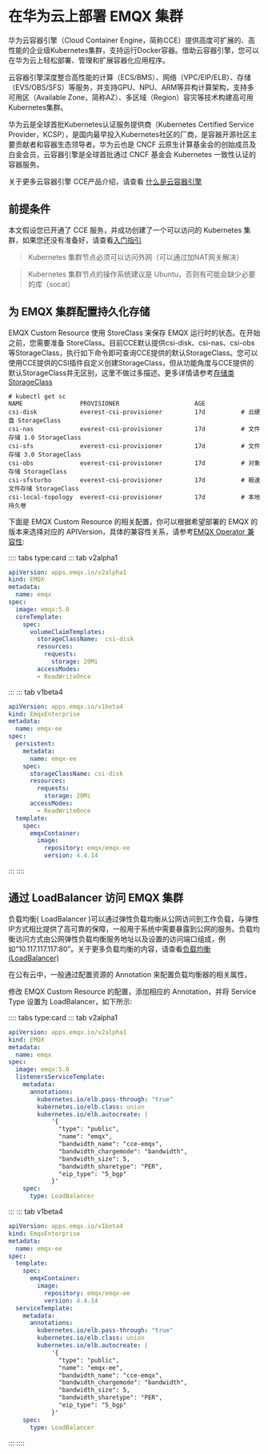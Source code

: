 # 在华为云上部署 EMQX 集群

华为云容器引擎（Cloud Container Engine，简称CCE）提供高度可扩展的、高性能的企业级Kubernetes集群，支持运行Docker容器。借助云容器引擎，您可以在华为云上轻松部署、管理和扩展容器化应用程序。

云容器引擎深度整合高性能的计算（ECS/BMS）、网络（VPC/EIP/ELB）、存储（EVS/OBS/SFS）等服务，并支持GPU、NPU、ARM等异构计算架构，支持多可用区（Available Zone，简称AZ）、多区域（Region）容灾等技术构建高可用Kubernetes集群。

华为云是全球首批Kubernetes认证服务提供商（Kubernetes Certified Service Provider，KCSP），是国内最早投入Kubernetes社区的厂商，是容器开源社区主要贡献者和容器生态领导者。华为云也是 CNCF 云原生计算基金会的创始成员及白金会员，云容器引擎是全球首批通过 CNCF 基金会 Kubernetes 一致性认证的容器服务。

关于更多云容器引擎 CCE产品介绍，请查看 [什么是云容器引擎](https://support.huaweicloud.com/productdesc-cce/cce_productdesc_0001.html?utm_source=cce_Growth_map&utm_medium=display&utm_campaign=help_center&utm_content=Growth_map)

## 前提条件

本文假设您已开通了 CCE 服务，并成功创建了一个可以访问的 Kubernetes 集群，如果您还没有准备好，请查看[入门指引](https://support.huaweicloud.com/qs-cce/cce_qs_0001.html)

> Kubernetes 集群节点必须可以访问外网（可以通过加NAT网关解决）

> Kubernetes 集群节点的操作系统建议是 Ubuntu，否则有可能会缺少必要的库（socat）

## 为 EMQX 集群配置持久化存储

EMQX Custom Resource 使用 StoreClass 来保存 EMQX 运行时的状态。在开始之前，您需要准备 StoreClass。目前CCE默认提供csi-disk、csi-nas、csi-obs等StorageClass，执行如下命令即可查询CCE提供的默认StorageClass。您可以使用CCE提供的CSI插件自定义创建StorageClass，但从功能角度与CCE提供的默认StorageClass并无区别，这里不做过多描述。更多详情请参考[存储类StorageClass](https://support.huaweicloud.com/usermanual-cce/cce_10_0380.html)

```
# kubectl get sc
NAME                PROVISIONER                     AGE
csi-disk            everest-csi-provisioner         17d          # 云硬盘 StorageClass
csi-nas             everest-csi-provisioner         17d          # 文件存储 1.0 StorageClass
csi-sfs             everest-csi-provisioner         17d          # 文件存储 3.0 StorageClass
csi-obs             everest-csi-provisioner         17d          # 对象存储 StorageClass
csi-sfsturbo        everest-csi-provisioner         17d          # 极速文件存储 StorageClass
csi-local-topology  everest-csi-provisioner         17d          # 本地持久卷
```

下面是 EMQX Custom Resource 的相关配置，你可以根据希望部署的 EMQX 的版本来选择对应的 APIVersion，具体的兼容性关系，请参考[EMQX Operator 兼容性](../README.md):

:::: tabs type:card 
::: tab v2alpha1

```yaml
apiVersion: apps.emqx.io/v2alpha1
kind: EMQX
metadata:
  name: emqx
spec:
  image: emqx:5.0
  coreTemplate:
    spec:
      volumeClaimTemplates:
        storageClassName:  csi-disk
        resources:
          requests:
            storage: 20Mi
        accessModes:
        - ReadWriteOnce
```
::: 
::: tab v1beta4

```yaml
apiVersion: apps.emqx.io/v1beta4
kind: EmqxEnterprise
metadata:
  name: emqx-ee
spec:
  persistent:
    metadata:
      name: emqx-ee
    spec:
      storageClassName: csi-disk
      resources:
        requests:
          storage: 20Mi
      accessModes:
        - ReadWriteOnce
  template:
    spec:
      emqxContainer:
        image: 
          repository: emqx/emqx-ee
          version: 4.4.14
```
::: 
::::

## 通过 LoadBalancer 访问 EMQX 集群

负载均衡( LoadBalancer )可以通过弹性负载均衡从公网访问到工作负载，与弹性IP方式相比提供了高可靠的保障，一般用于系统中需要暴露到公网的服务。负载均衡访问方式由公网弹性负载均衡服务地址以及设置的访问端口组成，例如“10.117.117.117:80”。关于更多负载均衡的内容，请查看[负载均衡(LoadBalancer)](https://support.huaweicloud.com/usermanual-cce/cce_10_0014.html)

在公有云中，一般通过配置资源的 Annotation 来配置负载均衡器的相关属性，

修改 EMQX Custom Resource 的配置，添加相应的 Annotation，并将 Service Type 设置为 LoadBalancer，如下所示:

:::: tabs type:card 
::: tab v2alpha1

```yaml
apiVersion: apps.emqx.io/v2alpha1
kind: EMQX
metadata:
  name: emqx
spec:
  image: emqx:5.0
  listenersServiceTemplate:
    metadata:
      annotations:
        kubernetes.io/elb.pass-through: "true"
        kubernetes.io/elb.class: union
        kubernetes.io/elb.autocreate: |
            '{
              "type": "public",
              "name": "emqx",
              "bandwidth_name": "cce-emqx",
              "bandwidth_chargemode": "bandwidth",
              "bandwidth_size": 5,
              "bandwidth_sharetype": "PER",
              "eip_type": "5_bgp"
            }'
    spec:
      type: LoadBalancer
```

::: 
::: tab v1beta4

```yaml
apiVersion: apps.emqx.io/v1beta4
kind: EmqxEnterprise
metadata:
  name: emqx-ee
spec:
  template:
    spec:
      emqxContainer:
        image: 
          repository: emqx/emqx-ee
          version: 4.4.14
  serviceTemplate:
    metadata:
      annotations:
        kubernetes.io/elb.pass-through: "true"
        kubernetes.io/elb.class: union
        kubernetes.io/elb.autocreate: |
            '{
              "type": "public",
              "name": "emqx-ee",
              "bandwidth_name": "cce-emqx",
              "bandwidth_chargemode": "bandwidth",
              "bandwidth_size": 5,
              "bandwidth_sharetype": "PER",
              "eip_type": "5_bgp"
            }'
    spec:
      type: LoadBalancer
```

::: 
::::

